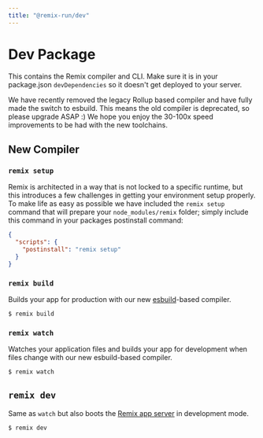 ```yaml
---
title: "@remix-run/dev"
---
```


# Dev Package

This contains the Remix compiler and CLI. Make sure it is in your package.json `devDependencies` so it doesn't get deployed to your server.

<docs-info>We have recently removed the legacy Rollup based compiler and have fully made the switch to esbuild. This means the old compiler is deprecated, so please upgrade ASAP :) We hope you enjoy the 30-100x speed improvements to be had with the new toolchains.</docs-info>

## New Compiler

### `remix setup`

Remix is architected in a way that is not locked to a specific runtime, but this introduces a few challenges in getting your environment setup properly. To make life as easy as possible we have included the `remix setup` command that will prepare your `node_modules/remix` folder; simply include this command in your packages postinstall command:

```json
{
  "scripts": {
    "postinstall": "remix setup"
  }
}
```

### `remix build`

Builds your app for production with our new [esbuild](https://esbuild.github.io)-based compiler.

```sh
$ remix build
```

### `remix watch`

Watches your application files and builds your app for development when files change with our new esbuild-based compiler.

```sh
$ remix watch
```

## `remix dev`

Same as `watch` but also boots the [Remix app server](../serve/) in development mode.

```sh
$ remix dev
```
